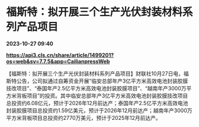 # 福斯特：拟开展三个生产光伏封装材料系列产品项目

**2023-10-27 09:40**

**https://api3.cls.cn/share/article/1499201?os=web&sv=7.7.5&app=CailianpressWeb**

【福斯特：拟开展三个生产光伏封装材料系列产品项目】财联社10月27日电，福斯特公告，公司拟通过自筹资金开展“临安总部年产3亿平方米高效电池封装胶膜技改项目”、“泰国年产2.5亿平方米高效电池封装胶膜项目”、“越南年产3000万平方米背板项目”的投资。其中临安总部年产3亿平方米高效电池封装胶膜技改项目总投资约6.08亿元，预计于2026年12月前达产；泰国年产2.5亿平方米高效电池封装胶膜项目总投资约1.59亿美元，预计于2026年12月前达产；越南年产3000万平方米背板项目总投资约2770万美元，预计于2025年12月前达产。